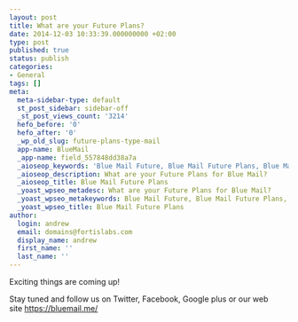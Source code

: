 ```yaml
---
layout: post
title: What are your Future Plans?
date: 2014-12-03 10:33:39.000000000 +02:00
type: post
published: true
status: publish
categories:
- General
tags: []
meta:
  meta-sidebar-type: default
  st_post_sidebar: sidebar-off
  _st_post_views_count: '3214'
  hefo_before: '0'
  hefo_after: '0'
  _wp_old_slug: future-plans-type-mail
  app-name: BlueMail
  _app-name: field_557848dd38a7a
  _aioseop_keywords: 'Blue Mail Future, Blue Mail Future Plans, Blue Mail, '
  _aioseop_description: What are your Future Plans for Blue Mail?
  _aioseop_title: Blue Mail Future Plans
  _yoast_wpseo_metadesc: What are your Future Plans for Blue Mail?
  _yoast_wpseo_metakeywords: Blue Mail Future, Blue Mail Future Plans, Blue Mail,
  _yoast_wpseo_title: Blue Mail Future Plans
author:
  login: andrew
  email: domains@fortislabs.com
  display_name: andrew
  first_name: ''
  last_name: ''
---
```

<p class="p1"><span class="s1">Exciting things are coming up!</span></p>
<p class="p1"><span class="s1">Stay tuned and follow us on Twitter, Facebook, Google plus or our web site <a href="//bluemail.me/"><span class="s2">https://bluemail.me/</span></a></span></p>
